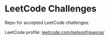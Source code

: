 # LeetCode Challenges

Repo for accepted LeetCode challenges.

LeetCode profile: [leetcode.com/nelsonfigueroa/](https://leetcode.com/nelsonfigueroa/)